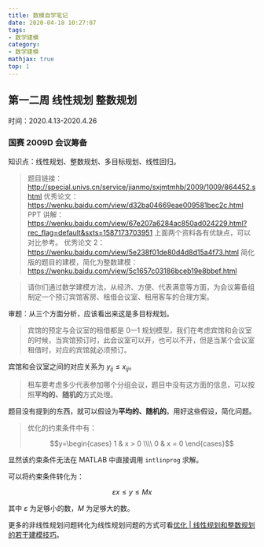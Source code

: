 ```yaml
---
title: 数模自学笔记
date: 2020-04-18 10:27:07
tags:
- 数学建模
category:
- 数学建模
mathjax: true
top: 1
---
```


## 第一二周 线性规划 整数规划

时间：2020.4.13-2020.4.26

### 国赛 2009D 会议筹备

知识点：线性规划、整数规划、多目标规划、线性回归。

> 题目链接：http://special.univs.cn/service/jianmo/sxjmtmhb/2009/1009/864452.shtml
> 优秀论文：https://wenku.baidu.com/view/d32ba04669eae009581bec2c.html
> PPT 讲解：https://wenku.baidu.com/view/67e207a6284ac850ad024229.html?rec_flag=default&sxts=1587173703951
> 上面两个资料各有优缺点，可以对比参考。
> 优秀论文 2：https://wenku.baidu.com/view/5e238f01de80d4d8d15a4f73.html
> 简化版的题目的建模，简化为整数建模：https://wenku.baidu.com/view/5c1657c03186bceb19e8bbef.html

> 请你们通过数学建模方法，从经济、方便、代表满意等方面，为会议筹备组制定一个预订宾馆客房、租借会议室、租用客车的合理方案。

审题：从三个方面分析，应该看出来这是多目标规划。

> 宾馆的预定与会议室的租借都是 0—1 规划模型，我们在考虑宾馆和会议室的时候，当宾馆预订时，此会议室可以开，也可以不开，但是当某个会议室租借时，对应的宾馆就必须预订。
 
宾馆和会议室之间的对应关系为 $y_{ij}\leq x_{ij}$。

> 租车要考虑多少代表参加哪个分组会议，题目中没有这方面的信息，可以按照**平均的、随机的**方式处理。

题目没有提到的东西，就可以假设为**平均的、随机的**。用好这些假设，简化问题。

> 优化的约束条件中有：
> 
> $$y=\begin{cases}
1 & x > 0 \\\\
0 & x = 0
\end{cases}$$

显然该约束条件无法在 MATLAB 中直接调用 `intlinprog` 求解。

可以将约束条件转化为：

$$\varepsilon x \leq y \leq Mx$$

其中 $\varepsilon$ 为足够小的数，$M$ 为足够大的数。

更多的非线性规划问题转化为线性规划问题的方式可看[优化 | 线性规划和整数规划的若干建模技巧](https://zhuanlan.zhihu.com/p/69397833)。

